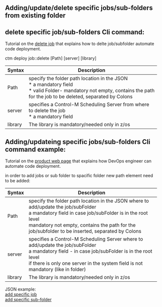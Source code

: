 ## Adding/update/delete specific jobs/sub-folders from existing folder

## delete specific job/sub-folders Cli command:

Tutorial on the [delete job](https://docs.bmc.com/docs/automation-api/monthly/deploy-service-1116950327.html#Deployservice-deploy_jobs_deletedeployjob::delete)
that explains how to delte job/subfolder automate code deployment.

ctm deploy job::delete [Path] [server] [library]
  
  | Syntax | Description |
| ----------- | ----------- |
| Path | specify the folder path location in the JSON <br/> * a mandatory field <br/> * valid Folder-  mandatory not empty, contains the path for the job to be deleted, separated by Colons |
| server | specifies a Control-M Scheduling Server from where to delete the job  <br/>  * a mandatory field |
| library  | The library is mandatory/needed only in z/os |
  

## Adding/updateing specific jobs/sub-folders Cli command example:

Tutorial on the [product web page](https://docs.bmc.com/docs/display/workloadautomation/Tutorial+-+Automating+code+deployment)
that explains how DevOps engineer can automate code deployment.

in order to add jobs or sub folder to spacific folder new path element need to be added:

| Syntax | Description |
| ----------- | ----------- |
| Path  | specify the folder path location in the JSON where to add/update the job/subFolder <br/> a mandatory field in case job/subFolder is in the root level <br/> mandatory not empty, contains the path for the job/subfolder to be inserted, separated by Colons |
| server  | specifies a Control-M Scheduling Server where to add/update the job/subFolder <br/> a mandatory field  - in case job/subFolder is in the root level <br/> if there is only one server in the system field is not mandatory (like in folder)  |
| library  | The library is mandatory/needed only in z/os |

JSON example:<br/>
[add specific job](https://github.com/eitan2810/automation-api-quickstart/blob/302--Job-and-sub-folder-level-deploy/control-m/302-%20Job%20and%20sub%20folder%20level%20deploy/addJobAsRoot.json)<br/>
[add specific sub-folder](https://github.com/eitan2810/automation-api-quickstart/blob/302--Job-and-sub-folder-level-deploy/control-m/302-%20Job%20and%20sub%20folder%20level%20deploy/addSubFolderAsRoot.json)
